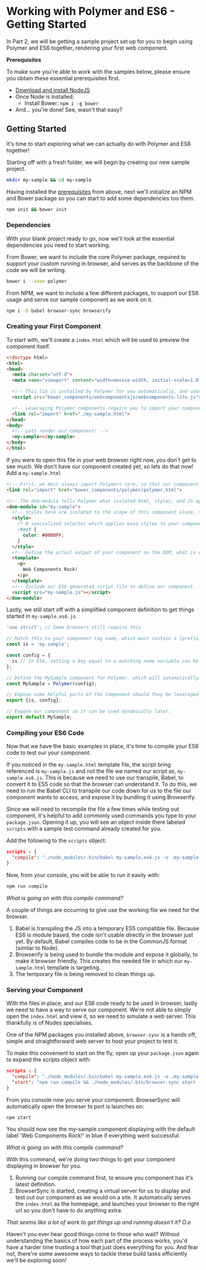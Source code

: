 # Working with Polymer and ES6 - Getting Started

In Part 2, we will be getting a sample project set up for you to begin using Polymer and ES6 together, rendering your
 first web component.

**Prerequisites**

To make sure you're able to work with the samples below, please ensure you obtain these essential prerequisites first.

- [Download and install NodeJS](https://nodejs.org/download/)
- Once Node is installed:
  - Install Bower: ```npm i -g bower```
- And... you're done! See, wasn't that easy?

## Getting Started

It's time to start exploring what we can actually do with Polymer and ES6 together!

Starting off with a fresh folder, we will begin by creating our new sample project.

```bash
mkdir my-sample && cd my-sample
```

Having installed the [prerequisites](#Prerequisites) from above, next we'll initialize an NPM and Bower package so you
can start to add some dependencies too them.

```bash
npm init && bower init
```

### Dependencies

With your blank project ready to go, now we'll look at the essential dependencies you need to start
working.

From Bower, we want to include the core Polymer package, required to support your custom running in browser, and
serves as the backbone of the code we will be writing.

```bash
bower i --save polymer
```

From NPM, we want to include a few different packages, to support our ES6 usage and serve our sample component as we
work on it.

```bash
npm i -D babel browser-sync browserify
```

### Creating your First Component

To start with, we'll create a ```index.html``` which will be used to preview the component itself.

```html
<!doctype html>
<html>
<head>
  <meta charset="utf-8">
  <meta name="viewport" content="width=device-width, initial-scale=1.0">

  <!-- This lib is installed by Polymer for you automatically, and used for browser polyfills. -->
  <script src="bower_components/webcomponentsjs/webcomponents-lite.js"></script>

  <!-- Leveraging Polymer components require you to import your components to make use of them. -->
  <link rel="import" href="./my-sample.html">
</head>
<body>
  <!-- Lets render our component! -->
  <my-sample></my-sample>
</body>
</html>
```

If you were to open this file in your web browser right now, you don't get to see much. We don't have our component
created yet, so lets do that now! Add a ```my-sample.html```

```html
<!-- First, we must always import Polymers core, so that our component will be definable. -->
<link rel="import" href="bower_components/polymer/polymer.html">

<!-- The dom-module tells Polymer what isolated html, styles, and JS applied to your given component. -->
<dom-module id="my-sample">
  <!-- Styles here are isolated to the scope of this component alone, to help reduce global style cruft. -->
  <style>
    /* A specialized selector which applies base styles to your component. */
    :host {
      color: #0000FF;
    }
  </style>
  <!-- Define the actual output of your component on the DOM, what is displays or lets user interact with. -->
  <template>
    <p>
      Web Components Rock!
    </p>
  </template>
  <!-- Include our ES6 generated script file to define our component. -->
  <script src="my-sample.js"></script>
</dom-module>
```

Lastly, we still start off with a simplified component definition to get things started in ```my-sample.es6.js```.

```javascript
'use strict'; // Some browsers still require this

// Match this to your component tag name, which must contain a [prefix]-[name]
const is = 'my-sample';

const config = {
  is // In ES6, setting a key equal to a matching name variable can be shorten
};

// Define the MySample component for Polymer, which will automatically register it on the DOM for us after.
const MySample = Polymer(config);

// Expose some helpful parts of the component should they be leveraged by other components.
export {is, config};

// Expose our component so it can be used dynamically later.
export default MySample;

```

### Compiling your ES6 Code

Now that we have the basic examples in place, it's time to compile your ES6 code to test our your component.

If you noticed in the ```my-sample.html``` template file, the script bring referenced is ```my-sample.js``` and not
the file we named our script as, ```my-sample.es6.js```. This is because we need to use our transpile, Babel, to
convert it to ES5 code so that the browser can understand it. To do this, we need to run the Babel CLI to transpile
our code down for us to the file our component wants to access, and expose it by bundling it using Browserify.

Since we will need to recompile the file a few times while testing out component, it's helpful to add commonly used
commands you type to your ```package.json```. Opening it up, you will see an object inside there labeled
```scripts``` with a sample test command already created for you.

Add the following to the ```scripts``` object:

```json
scripts : {
  "compile": "./node_modules/.bin/babel my-sample.es6.js -o .my-sample.js && ./node_modules/.bin/browserify .my-sample.js -o my-sample.js && rm .my-sample.js"
}
```

Now, from your console, you will be able to run it easily with:

```bash
npm run compile
```

*What is going on with this compile command?*

A couple of things are occurring to give use the working file we need for the browser.

1. Babel is transpiling the JS into a temporary ES5 compatible file. Because ES6 is module based, the code isn't
usable directly in the browser just yet. By default, Babel compiles code to be in the CommonJS format (similar to Node).
2. Browserify is being used to bundle the module and expose it globally, to make it browser friendly. This creates
the needed file in which our ```my-sample.html``` template is targeting.
3. The temporary file is being removed to clean things up.

### Serving your Component

With the files in place, and our ES6 code ready to be used in browser, lastly we need to have a way to serve our
component. We're not able to simply open the ```index.html``` and view it, so we need to simulate a web server. This
thankfully is of Nodes specialises.

One of the NPM packages you installed above, ```browser-sync``` is a hands off, simple and
straightforward web server to host your project to test it.

To make this convenient to start on the fly, open up your ```package.json``` again to expand the scripts object with:

```json
scripts : {
  "compile": "./node_modules/.bin/babel my-sample.es6.js -o .my-sample.js && ./node_modules/.bin/browserify .my-sample.js -o my-sample.js && rm .my-sample.js",
  "start": "npm run compile && ./node_modules/.bin/browser-sync start --server --files 'index.html'"
}
```

From you console now you serve your component. BrowserSync will automatically open the browser to port is launches on:

```bash
npm start
```

You should now see the my-sample component displaying with the default label 'Web Components Rock!' in blue if
everything went successful.

*What is going on with this compile command?*

With this command, we're doing two things to get your component displaying in browser for you.

1. Running our compile command first, to ensure you component has it's latest definition.
2. BrowserSync is started, creating a virtual server for us to display and test out our component as we would on a
site. It automatically serves the ```index.html``` as the homepage, and launches your browser to the right url so you
 don't have to do anything extra.

*That seems like a lot of work to get things up and running doesn't it? O.o*

Haven't you ever hear good things come to those who wait? Without understanding the basics of how each part of the
process works, you'd have a harder time trusting a tool that just does everything for you. And fear not, there're
some awesome ways to tackle these build tasks efficiently we'll be exploring soon!
